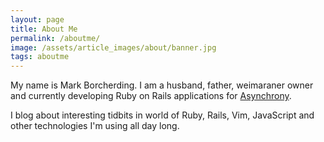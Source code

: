 ```yaml
---
layout: page
title: About Me
permalink: /aboutme/
image: /assets/article_images/about/banner.jpg
tags: aboutme
---
```


My name is Mark Borcherding. I am a husband, father, weimaraner owner and currently developing Ruby on Rails applications for [Asynchrony](http://www.asynchrony.com).

I blog about interesting tidbits in world of Ruby, Rails, Vim, JavaScript and other technologies I'm using all day long.

